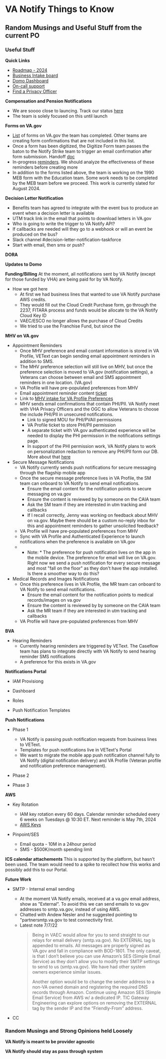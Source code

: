 
# VA Notify Things to Know

## Random Musings and Useful Stuff from the current PO

### Useful Stuff

**Quick Links**
- [Roadmap - 2024](https://app.mural.co/t/departmentofveteransaffairs9999/m/departmentofveteransaffairs9999/1699298034766/785e43fca1230ba217651aff759f161c7315c1b5?sender=u3bc5e86ddc154e1c4ba82066)
- [Business Intake board](https://app.zenhub.com/workspaces/vanotify-business-intake-board-606cc5c49392c900162c3971/board)
- [Domo Dashboard](https://va-gov.domo.com/page/2040841289)
- [On-call support](https://docs.google.com/spreadsheets/d/1xWzSqRzYpQmQzQGeTud2HCOICHK_EiQc0lGvnHznsZI/edit?usp=sharing)
- [Find a Privacy Officer](https://dvagov.sharepoint.com/sites/OITPrivacyHub/SitePages/Privacy-Officer-Locator-Resources.aspx) 
  

**Compensation and Pension Notifications**
- We are soooo close to launcing.  Track our status [here](https://github.com/department-of-veterans-affairs/va.gov-team/blob/master/products/va-notify/Comp%20&%20Pen/README.md)
- The team is solely focused on this until launch

  
**Forms on VA.gov**
- [List](https://github.com/department-of-veterans-affairs/va.gov-team/blob/master/products/form%20confirmations/in-progress-reminders.md) of forms  on VA.gov the team has completed.  Other teams are creating form confirmations that are not included in this list.
- Once a form has been digitized, the  Digitize Form team passes the baton to the Notify Strike team to trigger an email confirmation after form submission.  Handoff [doc](https://docs.google.com/document/d/1w6p_wvQdWL5llf6LCjv1cbPjn_eZySupmVIGdiMzT-o/edit)
- In-progress [reminders](https://github.com/department-of-veterans-affairs/va.gov-team/blob/master/products/form%20confirmations/in-progress-reminders.md).  We should analyze the effectiveness of these reminders before creating more
- In addition to the forms listed above, the team is working on the 1990 MEB form with the Education team.  Some work needs to be completed by the MEB team before we  proceed.  This work is currently slated for August 2024.

**Decision Letter Notification**
- Benefits team has agreed to integrate with the event bus to produce an event when a decision letter is available 
- UTM track link in the email that points to download letters in VA.gov
- Who is going to write the trigger to VA Notify  API?
- If callbacks are needed will they go to a webhook or will an event be produced on the bus?
- Slack channel #decision-letter-notification-taskforce
- Start with email, then sms or push?

**DORA**

**Updates to Domo**

**Funding/Billing**
At the moment, all notifications sent by VA Notify (except for those funded by VHA) are being paid for by VA Notify.  
* How we got here
  - At first we had business lines that wanted to use VA Notify purchase AWS credits.
  - They would fill out the Cloud Credit Purchase form, go through the 2237, FITARA process and funds would be allocate to the VA Notify Cloud Key ID
  - VAEC/ESCO no longer allows the purchase of Cloud Credits
  - We tried to use the Franchise Fund, but since the
 
    
**MHV on VA.gov**
* Appointment Reminders
  - Once MHV preference and email contant information is stored in VA Profile, VEText can begin sending email appointment reminders in addition to SMS.
  - The MHV preference selection will still live on MHV, but once the preference selection is moved to VA.gov (notification settings), a Veterans can choose between email and SMS appointment reminders in one location. (VA.gov)
  - VA Profile will have pre-populated preferences from MHV
  - Email appointment reminder content [ticket](https://github.com/department-of-veterans-affairs/va.gov-team/issues/58378)
  - Link to [MHV intake for VA Profile Preferences](https://jira.devops.va.gov/browse/VAPROPARTC-618)
  - MHV sends email confirmations that contain PHI/PII.  VA Notify meet with VHA Privacy Officers and the OGC to allow Veterans to choose the include PHI/PII in unsecured notifications.  
    + Link to signed MOU for PHI/PVAII permissions
    + VA Profile ticket to store  PHI/PII permission
    + A separate ticket with VA.gov authenticated experience will be needed to display the PHI permission in the notifications settings page.
    + In support of the PHI permission work, VA Notify plans to work on personalization redaction to remove any PHI/PII form our DB.  More about that [here](https://app.zenhub.com/workspaces/va-notify-620d21369d810a00146ed9c8/issues/gh/department-of-veterans-affairs/vanotify-team/1107)
* Secure Message Notifications
  - VA Notify currently sends push notifications for secure messaging through the flagship mobile app
  - Once the secure message preference lives in VA Profile, the SM team can onboard to VA Notify to send email notifications.
      + Ensure the email content for the notification points to secure messaging on va.gov
      + Ensure the content is reviewed by by someone on the CAIA team
      + Ask the SM team if they are interested in utm tracking and callbacks
      + If I recall correctly, Jenny was working on feedback about MHV on va.gov.  Maybe there should be a custom no-reply inbox for this and appointment reminders to gather unsolicited feedback?
  - VA Profile will have pre-populated preferences from MHV
  - Sync with VA Profile and Authenticated Experience to launch notifications when the preference is available on VA.gov
  - * Note: * The preference for push notification lives on the app in the mobile device.  The preference for email will live on VA.gov.  Right now we send a push notification for every secure message and most "fall on the floor" as they don't have the app installed.  Is there a smoother way to do this?  
* Medical Records and Images Notifications
  - Once this preference lives in VA Profile, the MR team can onboard to VA Notify to send email notifications.
      + Ensure the email content for the notification points to medical records/images on va.gov
      + Ensure the content is reviewed by by someone on the CAIA team
      + Ask the MR team if they are interested in utm tracking and callbacks
  - VA Profile will have pre-populated preferences from MHV

**BVA**
* Hearing Reminders
  - Currently hearing reminders are triggered by VEText.  The Caseflow team has plans to integrate directly with VA Notify to send hearing reminder SMS notifications
  - A preference for this exists in VA.gov

**Notifications Portal**
* IAM Provisiong

* Dashboard

* Roles

* Push Notification Templates

**Push Notifications**
* Phase 1
  - VA Notify is passing push notification requests from business lines to VEText.
  - Templates for push notifications live in VEText's Portal
  - We want to migrate the mobile app push notification channel fully to VA Notify (digital notification delivery) and VA Profile (Veteran profile and notification preference management).

* Phase 2

* Phase 3

  
**AWS**
* Key Rotation
  - IAM key rotation every 60 days. Calendar reminder scheduled every 6 weeks on Tuesdays @ 10:30 ET.  Next reminder is May 7th, 2024
  - [AWS Keys](https://github.com/department-of-veterans-affairs/vanotify-team/blob/master/Process/aws_keys.md)
 
* Pinpoint/SES
  - Email quota - 10M in a 24hour period
  - SMS - $500K/month spending limit

**ICS calendar attachements**
This is supported by the platform, but hasn't been used.  The team would need to a spike to recollect how this works and possibly add this to our Portal.  

**Future Work**
* SMTP - Internal email sending
  - At the moment VA Notify emails, received at a va.gov email address, show as "External".  To avoid this we can send emails to va.gov addresses to smtp.va.gov, instead of using AWS.
  - Chatted with Andew Nesler and he suggested pointing to "partnersmtp.va.gov to test connectivity first.
  - Latest note 7/7/22
    > Being in VAEC would allow for you to send straight to our relays for email delivery (smtp.va.gov). No EXTERNAL tag is appended to emails. All messages are properly signed as VA.gov and fall in compliance with BOD-1801. The only caveat, is that I don’t believe you can use Amazon’s SES (Simple Email Service) as they don’t allow you to modify their SMTP settings to send to us (smtp.va.gov). We have had other system owners experience similar issues. 
    > 
    > Another option would be to change the sender address to a non-VA owned domain and registering the required DNS records through Amazon. Continue using Amazon SES (Simple Email Service) from AWS w/ a dedicated IP. TIC Gateway Engineering can explore options on removing the EXTERNAL tag by the sender IP and the “Friendly-From” address.

 
* CC 




 ### Random Musings and Strong Opinions held Loosely

 **VA Notify is meant to be provider agnostic**


 **VA Notify should stay as pass through system**

 

